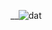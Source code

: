 __![dat](https://user-images.githubusercontent.com/113028011/197385625-9445bd66-2663-44ae-bd8a-a58f87737da9.png)
